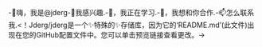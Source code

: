 -👋嗨，我是@jderg-👀我感兴趣.-🌱，我正在学习.-💞️，我想和你合作.-📫怎么联系我.<！Jderg/jderg是一个✨特殊的✨存储库，因为它的‘README.md’(此文件)出现在您的GitHub配置文件中。您可以单击预览链接查看更改。->
